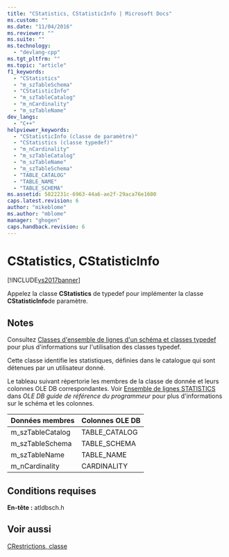 ```yaml
---
title: "CStatistics, CStatisticInfo | Microsoft Docs"
ms.custom: ""
ms.date: "11/04/2016"
ms.reviewer: ""
ms.suite: ""
ms.technology: 
  - "devlang-cpp"
ms.tgt_pltfrm: ""
ms.topic: "article"
f1_keywords: 
  - "CStatistics"
  - "m_szTableSchema"
  - "CStatisticInfo"
  - "m_szTableCatalog"
  - "m_nCardinality"
  - "m_szTableName"
dev_langs: 
  - "C++"
helpviewer_keywords: 
  - "CStatisticInfo (classe de paramètre)"
  - "CStatistics (classe typedef)"
  - "m_nCardinality"
  - "m_szTableCatalog"
  - "m_szTableName"
  - "m_szTableSchema"
  - "TABLE_CATALOG"
  - "TABLE_NAME"
  - "TABLE_SCHEMA"
ms.assetid: 5822231c-6963-44a6-ae2f-29aca76e1600
caps.latest.revision: 6
author: "mikeblome"
ms.author: "mblome"
manager: "ghogen"
caps.handback.revision: 6
---
```

# CStatistics, CStatisticInfo
[!INCLUDE[vs2017banner](../../assembler/inline/includes/vs2017banner.md)]

Appelez la classe **CStatistics** de typedef pour implémenter la classe **CStatisticInfo**de paramètre.  
  
## Notes  
 Consultez [Classes d'ensemble de lignes d'un schéma et classes typedef](../../data/oledb/schema-rowset-classes-and-typedef-classes.md) pour plus d'informations sur l'utilisation des classes typedef.  
  
 Cette classe identifie les statistiques, définies dans le catalogue qui sont détenues par un utilisateur donné.  
  
 Le tableau suivant répertorie les membres de la classe de donnée et leurs colonnes OLE DB correspondantes.  Voir [Ensemble de lignes STATISTICS](https://msdn.microsoft.com/en-us/library/ms715957.aspx) dans *OLE DB guide de référence du programmeur* pour plus d'informations sur le schéma et les colonnes.  
  
|Données membres|Colonnes OLE DB|  
|---------------------|---------------------|  
|m\_szTableCatalog|TABLE\_CATALOG|  
|m\_szTableSchema|TABLE\_SCHEMA|  
|m\_szTableName|TABLE\_NAME|  
|m\_nCardinality|CARDINALITY|  
  
## Conditions requises  
 **En\-tête :** atldbsch.h  
  
## Voir aussi  
 [CRestrictions, classe](../../data/oledb/crestrictions-class.md)